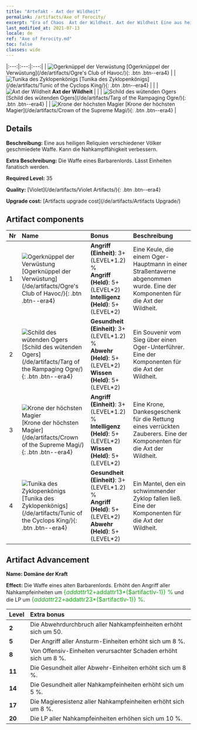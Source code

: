 ```yaml
---
title: "Artefakt - Axt der Wildheit"
permalink: /artifacts/Axe of Ferocity/
excerpt: "Era of Chaos  Axt der Wildheit. Axt der Wildheit Eine aus heiligen Reliquien verschiedener Völker geschmiedete Waffe. Kann die Nahkampffähigkeit verbessern."
last_modified_at: 2021-07-13
locale: de
ref: "Axe of Ferocity.md"
toc: false
classes: wide
---
```


  |:---:|:---:|:---:| 
  | ![Ogerknüppel der Verwüstung](/images/t/artifact_40311.png) [Ogerknüppel der Verwüstung](/de/artifacts/Ogre's Club of Havoc/){: .btn .btn--era4} |   | ![Tunika des Zyklopenkönigs](/images/t/artifact_40314.png) [Tunika des Zyklopenkönigs](/de/artifacts/Tunic of the Cyclops King/){: .btn .btn--era4} | 
  |   | ![Axt der Wildheit](/images/t/icon_artifact_31.png) **Axt der Wildheit** |  | 
  | ![Schild des wütenden Ogers](/images/t/artifact_40312.png) [Schild des wütenden Ogers](/de/artifacts/Targ of the Rampaging Ogre/){: .btn .btn--era4} |   | ![Krone der höchsten Magier](/images/t/artifact_40313.png) [Krone der höchsten Magier](/de/artifacts/Crown of the Supreme Magi/){: .btn .btn--era4} | 


## Details

 **Beschreibung:** Eine aus heiligen Reliquien verschiedener Völker geschmiedete Waffe. Kann die Nahkampffähigkeit verbessern.

 **Extra Beschreibung:** Die Waffe eines Barbarenlords. Lässt Einheiten fanatisch werden.

 **Required Level:** 35

 **Quality:** [Violet](/de/artifacts/Violet Artifacts/){: .btn .btn--era4}

 **Upgrade cost:** [Artifacts upgrade cost](/de/artifacts/Artifacts Upgrade/)



## Artifact components

  | Nr |    Name    |   Bonus | Beschreibung | 
  |:---|:-----------|:--------|:------------| 
  | 1 | ![Ogerknüppel der Verwüstung](/images/t/artifact_40311.png) [Ogerknüppel der Verwüstung](/de/artifacts/Ogre's Club of Havoc/){: .btn .btn--era4} | **Angriff (Einheit)**: 3+(LEVEL\*1.2) %<br/>**Angriff (Held)**: 5+(LEVEL\*2)<br/>**Intelligenz (Held)**: 5+(LEVEL\*2) | Eine Keule, die einem Oger-Hauptmann in einer Straßentaverne abgenommen wurde. Eine der Komponenten für die Axt der Wildheit. | 
  | 2 | ![Schild des wütenden Ogers](/images/t/artifact_40312.png) [Schild des wütenden Ogers](/de/artifacts/Targ of the Rampaging Ogre/){: .btn .btn--era4} | **Gesundheit (Einheit)**: 3+(LEVEL\*1.2) %<br/>**Abwehr (Held)**: 5+(LEVEL\*2)<br/>**Wissen (Held)**: 5+(LEVEL\*2) | Ein Souvenir vom Sieg über einen Oger-Unterführer. Eine der Komponenten für die Axt der Wildheit. | 
  | 3 | ![Krone der höchsten Magier](/images/t/artifact_40313.png) [Krone der höchsten Magier](/de/artifacts/Crown of the Supreme Magi/){: .btn .btn--era4} | **Angriff (Einheit)**: 3+(LEVEL\*1.2) %<br/>**Intelligenz (Held)**: 5+(LEVEL\*2)<br/>**Wissen (Held)**: 5+(LEVEL\*2) | Eine Krone, Dankesgeschenk für die Rettung eines verrückten Zauberers. Eine der Komponenten für die Axt der Wildheit. | 
  | 4 | ![Tunika des Zyklopenkönigs](/images/t/artifact_40314.png) [Tunika des Zyklopenkönigs](/de/artifacts/Tunic of the Cyclops King/){: .btn .btn--era4} | **Gesundheit (Einheit)**: 3+(LEVEL\*1.2) %<br/>**Angriff (Held)**: 5+(LEVEL\*2)<br/>**Abwehr (Held)**: 5+(LEVEL\*2) | Ein Mantel, den ein schwimmender Zyklop fallen ließ. Eine der Komponenten für die Axt der Wildheit. | 


## Artifact Advancement

 **Name: Domäne der Kraft**

 **Effect:** Die Waffe eines alten Barbarenlords. Erhöht den Angriff aller Nahkampfeinheiten um <span style="color: #1ca216;font-size:16px">{$addattr12+$addattr13*($artifactlv-1)} %</span> und die LP um <span style="color: #1ca216;font-size:16px">{$addattr22+$addattr23*($artifactlv-1)} %</span>.

  |  Level  |    Extra bonus  | 
  |:--------|:----------------| 
  | **2** | Die Abwehrdurchbruch aller Nahkampfeinheiten erhöht sich um 50. | 
  | **5** | Der Angriff aller Ansturm-Einheiten erhöht sich um 8 %. | 
  | **8** | Von Offensiv-Einheiten verursachter Schaden erhöht sich um 8 %. | 
  | **11** | Die Gesundheit aller Abwehr-Einheiten erhöht sich um 8 %. | 
  | **14** | Die Gesundheit aller Nahkampfeinheiten erhöht sich um 5 %. | 
  | **17** | Die Magieresistenz aller Nahkampfeinheiten erhöht sich um 8 %. | 
  | **20** | Die LP aller Nahkampfeinheiten erhöhen sich um 10 %. | 
